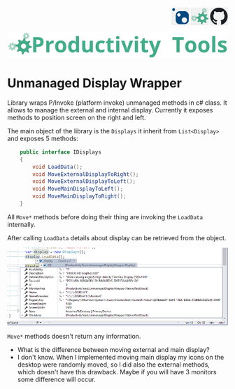 <!--Category:C#,PowerShell--> 
 <p align="right">
    <a href="https://www.nuget.org/packages/ProductivityTools.PSCmdlet/"><img src="Images/Header/Nuget_border_40px.png" /></a>
    <a href="http://productivitytools.tech/pscmdlet/"><img src="Images/Header/ProductivityTools_green_40px_2.png" /><a> 
    <a href="https://www.github.com/pwujczyk/ProductivityTools.PSCmdlet"><img src="Images/Header/Github_border_40px.png" /></a>
</p>
<p align="center">
    <a href="http://http://productivitytools.tech/">
        <img src="Images/Header/LogoTitle_green_500px.png" />
    </a>
</p>

# Unmanaged Display Wrapper

Library wraps P/Invoke (platform invoke) unmanaged methods in c# class. It allows to manage the external and internal display. Currently it exposes methods to position screen on the right and left.

<!--more-->

The main object of the library is the ``Displays`` it inherit from ``List<Display>`` and exposes 5 methods:

```c#
    public interface IDisplays
    {
        void LoadData();
        void MoveExternalDisplayToRight();
        void MoveExternalDisplayToLeft();
        void MoveMainDisplayToLeft();
        void MoveMainDisplayToRight();
    }
```

All ``Move*`` methods before doing their thing are invoking the ``LoadData`` internally. 

After calling ``LoadData`` details about display can be retrieved from the object.

![DisplayDetails](Images/DisplayDetails.png)

``Move*`` methods doesn't return any information.

- What is the difference between moving external and main display?
- I don't know. When I implemented moving main display my icons on the desktop were randomly moved, so I did also the external methods, which doesn't have this drawback. Maybe if you will have 3 monitors some difference will occur. 